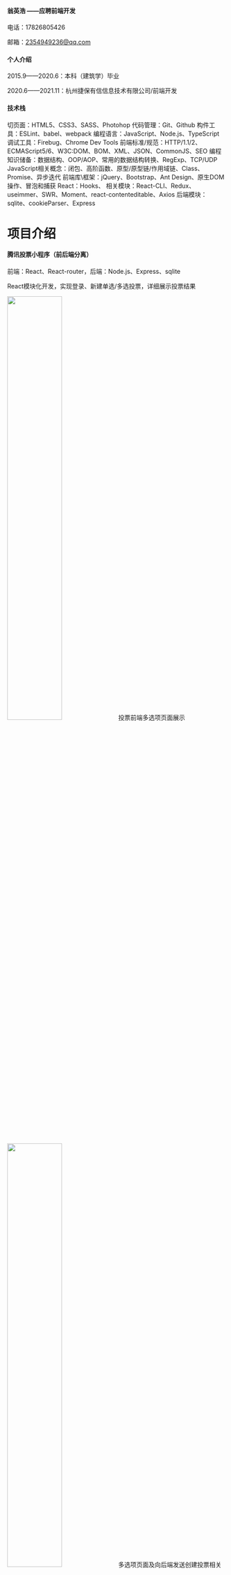 #### 翁英浩 ——应聘前端开发

电话：17826805426

邮箱：2354949236@qq.com

#### 个人介绍

2015.9——2020.6：本科（建筑学）毕业

2020.6——2021.11：杭州捷保有信信息技术有限公司/前端开发

#### 技术栈

切页面：HTML5、CSS3、SASS、Photohop
代码管理：Git、Github
构件工具：ESLint、babel、webpack
编程语言：JavaScript、Node.js、TypeScript
调试工具：Firebug、Chrome Dev Tools
前端标准/规范：HTTP/1.1/2、ECMAScript5/6、W3C:DOM、BOM、XML、JSON、CommonJS、SEO
编程知识储备：数据结构、OOP/AOP、常用的数据结构转换、RegExp、TCP/UDP
JavaScript相关概念：闭包、高阶函数、原型/原型链/作用域链、Class、Promise、异步迭代
前端库\框架：jQuery、Bootstrap、Ant Design、原生DOM操作、冒泡和捕获
React：Hooks、
相关模块：React-CLI、Redux、useimmer、SWR、Moment、react-contenteditable、Axios
后端模块：sqlite、cookieParser、Express


# 项目介绍

#### 腾讯投票小程序（前后端分离）

前端：React、React-router，后端：Node.js、Express、sqlite

React模块化开发，实现登录、新建单选/多选投票，详细展示投票结果

<img src="https://github.com/Scout-szz/Training-Apps/blob/main/introduces/vote%E9%A1%B9%E7%9B%AE.%E5%A4%9A%E9%80%89%E9%A1%B9%E9%A1%B5%E9%9D%A2.jpg" style="width:50%" />
投票前端多选项页面展示

<img src="https://github.com/Scout-szz/Training-Apps/blob/main/introduces/vote%E9%A1%B9%E7%9B%AE%E5%A4%9A%E9%80%89%E9%A1%B9%E9%A1%B5%E9%9D%A2%E5%8F%8A%E5%90%91%E5%90%8E%E7%AB%AF%E5%8F%91%E9%80%81%E5%88%9B%E5%BB%BA%E6%8A%95%E7%A5%A8.png" style="width:50%" />
多选项页面及向后端发送创建投票相关代码展示

<img src="https://github.com/Scout-szz/Training-Apps/blob/main/introduces/vote%E9%A1%B9%E7%9B%AE%E5%B1%95%E7%A4%BA%E5%90%84%E9%A1%B9%E7%9B%AE%E7%9A%84%E6%8A%95%E7%A5%A8%E7%BB%93%E6%9E%9C%E5%8F%8A%E4%BA%BA%E6%95%B0%E5%8D%A0%E6%AF%94.png" alt="vote项目展示各项目的投票结果及人数占比" style="width:50%" />
投票完成后的展示页面展示各项目的投票结果及人数占比

#### 仿滴答清单项目（前后端分离）

前端：React、React-router，后端：Node.js、Express、sqlite

React模块化开发，实现待办事项的基础功能，支持按时间筛选事项，清单详细信息可实时编辑

<img src="https://github.com/Scout-szz/Training-Apps/blob/main/introduces/todos%E4%B8%BB%E9%A1%B5%E9%9D%A2%E5%B1%95%E7%A4%BA.png" alt="todos主页面展示" style="width:50%" />
todos主页面展示

<img src="https://github.com/Scout-szz/Training-Apps/blob/main/introduces/todos%E4%B8%BB%E9%A1%B5%E9%9D%A2tabs%E5%88%87%E6%8D%A2%E6%96%B9%E5%BC%8F.png" style="width:50%" />
todos主页面tabs切换方式

<img src="https://github.com/Scout-szz/Training-Apps/blob/main/introduces/todos%E4%B8%BB%E9%A1%B5%E9%9D%A2%E5%8F%B3%E4%BE%A7%E8%AF%A6%E7%BB%86%E4%BF%A1%E6%81%AF%E5%AE%9E%E7%8E%B0%E5%AE%9E%E6%97%B6%E5%90%8C%E6%AD%A5.png" alt="todos主页面右侧详细信息实现实时同步" style="width:50%" />
todos主页面右侧详细信息实现实时同步


#### 正则解析铁路图（静态HTML）

解析匹配字符或字符串，且记录预测信息，用多维数组记录“|”，再使用原生DOM操绘制出各组件间关系及信息

解析正则表达式，用铁路图表示出各部分的功能及之间的顺序、关系

<img src="https://github.com/Scout-szz/Training-Apps/blob/main/introduces/%E6%AD%A3%E5%88%99%E9%93%81%E8%B7%AF%E5%9B%BE%E8%A7%A3%E6%9E%90.png" alt="todos主页面右侧详细信息实现实时同步" style="width:50%" />


